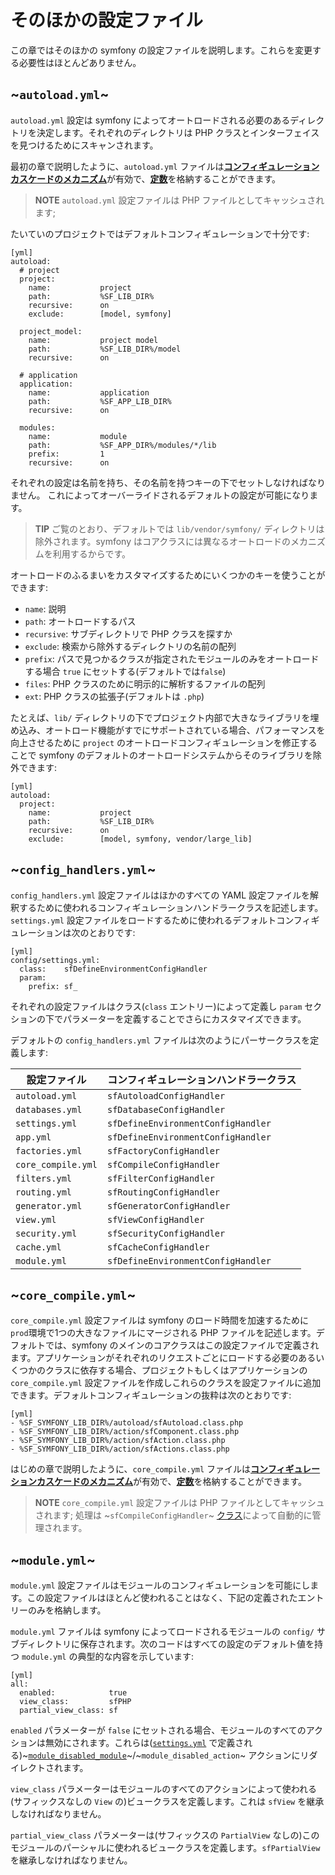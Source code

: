 そのほかの設定ファイル
======================

この章ではそのほかの symfony の設定ファイルを説明します。これらを変更する必要性はほとんどありません。

~`autoload.yml`~
----------------

`autoload.yml` 設定は symfony によってオートロードされる必要のあるディレクトリを決定します。それぞれのディレクトリは PHP クラスとインターフェイスを見つけるためにスキャンされます。

最初の章で説明したように、`autoload.yml` ファイルは[**コンフィギュレーションカスケードのメカニズム**](#chapter_03_configuration_cascade)が有効で、[**定数**](#chapter_03_constants)を格納することができます。

>**NOTE**
>`autoload.yml` 設定ファイルは PHP ファイルとしてキャッシュされます; 

たいていのプロジェクトではデフォルトコンフィギュレーションで十分です:

    [yml]
    autoload:
      # project
      project:
        name:           project
        path:           %SF_LIB_DIR%
        recursive:      on
        exclude:        [model, symfony]

      project_model:
        name:           project model
        path:           %SF_LIB_DIR%/model
        recursive:      on

      # application
      application:
        name:           application
        path:           %SF_APP_LIB_DIR%
        recursive:      on

      modules:
        name:           module
        path:           %SF_APP_DIR%/modules/*/lib
        prefix:         1
        recursive:      on

それぞれの設定は名前を持ち、その名前を持つキーの下でセットしなければなりません。
これによってオーバーライドされるデフォルトの設定が可能になります。

>**TIP**
>ご覧のとおり、デフォルトでは `lib/vendor/symfony/` ディレクトリは除外されます。symfony はコアクラスには異なるオートロードのメカニズムを利用するからです。

オートロードのふるまいをカスタマイズするためにいくつかのキーを使うことができます:

 * `name`: 説明
 * `path`: オートロードするパス
 * `recursive`: サブディレクトリで PHP クラスを探すか
 * `exclude`: 検索から除外するディレクトリの名前の配列
 * `prefix`: パスで見つかるクラスが指定されたモジュールのみをオートロードする場合 `true` にセットする(デフォルトでは`false`)
 * `files`: PHP クラスのために明示的に解析するファイルの配列
 * `ext`: PHP クラスの拡張子(デフォルトは `.php`)

たとえば、`lib/` ディレクトリの下でプロジェクト内部で大きなライブラリを埋め込み、オートロード機能がすでにサポートされている場合、パフォーマンスを向上させるために `project` のオートロードコンフィギュレーションを修正することで symfony のデフォルトのオートロードシステムからそのライブラリを除外できます:

    [yml]
    autoload:
      project:
        name:           project
        path:           %SF_LIB_DIR%
        recursive:      on
        exclude:        [model, symfony, vendor/large_lib]

~`config_handlers.yml`~
-----------------------

`config_handlers.yml` 設定ファイルはほかのすべての YAML 設定ファイルを解釈するために使われるコンフィギュレーションハンドラークラスを記述します。`settings.yml` 設定ファイルをロードするために使われるデフォルトコンフィギュレーションは次のとおりです:

    [yml]
    config/settings.yml:
      class:    sfDefineEnvironmentConfigHandler
      param:
        prefix: sf_

それぞれの設定ファイルはクラス(`class` エントリー)によって定義し `param` セクションの下でパラメーターを定義することでさらにカスタマイズできます。

デフォルトの `config_handlers.yml` ファイルは次のようにパーサークラスを定義します:

 | 設定ファイル       | コンフィギュレーションハンドラークラス |
 | ------------------ | ------------------------------------ |
 | `autoload.yml`     | `sfAutoloadConfigHandler`            |
 | `databases.yml`    | `sfDatabaseConfigHandler`            |
 | `settings.yml`     | `sfDefineEnvironmentConfigHandler`   |
 | `app.yml`          | `sfDefineEnvironmentConfigHandler`   |
 | `factories.yml`    | `sfFactoryConfigHandler`             |
 | `core_compile.yml` | `sfCompileConfigHandler`             |
 | `filters.yml`      | `sfFilterConfigHandler`              |
 | `routing.yml`      | `sfRoutingConfigHandler`             |
 | `generator.yml`    | `sfGeneratorConfigHandler`           |
 | `view.yml`         | `sfViewConfigHandler`                |
 | `security.yml`     | `sfSecurityConfigHandler`            |
 | `cache.yml`        | `sfCacheConfigHandler`               |
 | `module.yml`       | `sfDefineEnvironmentConfigHandler`   |

~`core_compile.yml`~
--------------------

`core_compile.yml` 設定ファイルは symfony のロード時間を加速するために`prod`環境で1つの大きなファイルにマージされる PHP ファイルを記述します。デフォルトでは、symfony のメインのコアクラスはこの設定ファイルで定義されます。アプリケーションがそれぞれのリクエストごとにロードする必要のあるいくつかのクラスに依存する場合、プロジェクトもしくはアプリケーションの `core_compile.yml` 設定ファイルを作成しこれらのクラスを設定ファイルに追加できます。デフォルトコンフィギュレーションの抜粋は次のとおりです:

    [yml]
    - %SF_SYMFONY_LIB_DIR%/autoload/sfAutoload.class.php
    - %SF_SYMFONY_LIB_DIR%/action/sfComponent.class.php
    - %SF_SYMFONY_LIB_DIR%/action/sfAction.class.php
    - %SF_SYMFONY_LIB_DIR%/action/sfActions.class.php

はじめの章で説明したように、`core_compile.yml` ファイルは[**コンフィギュレーションカスケードのメカニズム**](#chapter_03_configuration_cascade)が有効で、[**定数**](#chapter_03_constants)を格納することができます。

>**NOTE**
>`core_compile.yml` 設定ファイルは PHP ファイルとしてキャッシュされます; 処理は ~`sfCompileConfigHandler`~ [クラス](#chapter_14_config_handlers_yml)によって自動的に管理されます。

~`module.yml`~
--------------

`module.yml` 設定ファイルはモジュールのコンフィギュレーションを可能にします。この設定ファイルはほとんど使われることはなく、下記の定義されたエントリーのみを格納します。

`module.yml` ファイルは symfony によってロードされるモジュールの `config/` サブディレクトリに保存されます。次のコードはすべての設定のデフォルト値を持つ `module.yml` の典型的な内容を示しています:

    [yml]
    all:
      enabled:            true
      view_class:         sfPHP
      partial_view_class: sf

`enabled` パラメーターが `false` にセットされる場合、モジュールのすべてのアクションは無効にされます。これらは([`settings.yml`](#chapter_04) で定義される)~[`module_disabled_module`](#chapter_04_the_actions_sub_section)~/~`module_disabled_action`~ アクションにリダイレクトされます。

`view_class` パラメーターはモジュールのすべてのアクションによって使われる(サフィックスなしの `View` の)ビュークラスを定義します。これは `sfView` を継承しなければなりません。

`partial_view_class` パラメーターは(サフィックスの `PartialView` なしの)このモジュールのパーシャルに使われるビュークラスを定義します。`sfPartialView` を継承しなければなりません。
